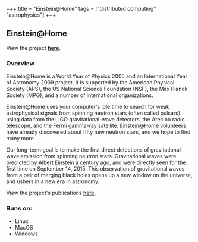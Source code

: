 +++
title = "Einstein@Home"
tags = ["distributed computing" "astrophysics"]
+++

## Einstein@Home

View the project [**here**](https://einsteinathome.org/).

### Overview

Einstein@Home is a World Year of Physics 2005 and an International Year of Astronomy 2009 project. It is supported by the American Physical Society (APS), the US National Science Foundation (NSF), the Max Planck Society (MPG), and a number of international organizations.

Einstein@Home uses your computer's idle time to search for weak astrophysical signals from spinning neutron stars (often called pulsars) using data from the LIGO gravitational-wave detectors, the Arecibo radio telescope, and the Fermi gamma-ray satellite. Einstein@Home volunteers have already discovered about fifty new neutron stars, and we hope to find many more.

Our long-term goal is to make the first direct detections of gravitational-wave emission from spinning neutron stars. Gravitational waves were predicted by Albert Einstein a century ago, and were directly seen for the first time on September 14, 2015. This observation of gravitational waves from a pair of merging black holes opens up a new window on the universe, and ushers in a new era in astronomy.

View the project's publications [here](https://einsteinathome.org/science/publications).

### Runs on:
- Linux
- MacOS
- Windows
